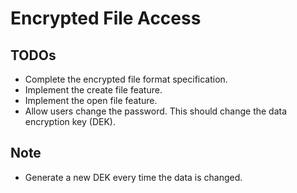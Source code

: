 # Encrypted File Access

## TODOs

- Complete the encrypted file format specification.
- Implement the create file feature.
- Implement the open file feature.
- Allow users change the password. This should change the data encryption key (DEK).

## Note

- Generate a new DEK every time the data is changed.
